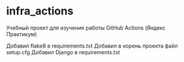 # infra_actions
Учебный проект для изучения работы GitHub Actions (Яндекс Практикум)

Добавил flake8 в requirements.txt
Добавил в корень проекта файл setup.cfg
Добавил Django в requirements.txt
